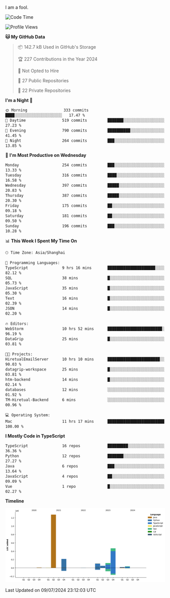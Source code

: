 I am a fool.

<!--START_SECTION:waka-->
![Code Time](http://img.shields.io/badge/Code%20Time-1%2C541%20hrs%2016%20mins-blue)

![Profile Views](http://img.shields.io/badge/Profile%20Views-0-blue)

**🐱 My GitHub Data** 

> 📦 142.7 kB Used in GitHub's Storage 
 > 
> 🏆 227 Contributions in the Year 2024
 > 
> 🚫 Not Opted to Hire
 > 
> 📜 27 Public Repositories 
 > 
> 🔑 22 Private Repositories 
 > 
**I'm a Night 🦉** 

```text
🌞 Morning                333 commits         ████░░░░░░░░░░░░░░░░░░░░░   17.47 % 
🌆 Daytime                519 commits         ███████░░░░░░░░░░░░░░░░░░   27.23 % 
🌃 Evening                790 commits         ██████████░░░░░░░░░░░░░░░   41.45 % 
🌙 Night                  264 commits         ███░░░░░░░░░░░░░░░░░░░░░░   13.85 % 
```
📅 **I'm Most Productive on Wednesday** 

```text
Monday                   254 commits         ███░░░░░░░░░░░░░░░░░░░░░░   13.33 % 
Tuesday                  316 commits         ████░░░░░░░░░░░░░░░░░░░░░   16.58 % 
Wednesday                397 commits         █████░░░░░░░░░░░░░░░░░░░░   20.83 % 
Thursday                 387 commits         █████░░░░░░░░░░░░░░░░░░░░   20.30 % 
Friday                   175 commits         ██░░░░░░░░░░░░░░░░░░░░░░░   09.18 % 
Saturday                 181 commits         ██░░░░░░░░░░░░░░░░░░░░░░░   09.50 % 
Sunday                   196 commits         ███░░░░░░░░░░░░░░░░░░░░░░   10.28 % 
```


📊 **This Week I Spent My Time On** 

```text
🕑︎ Time Zone: Asia/Shanghai

💬 Programming Languages: 
TypeScript               9 hrs 16 mins       █████████████████████░░░░   82.12 % 
SQL                      38 mins             █░░░░░░░░░░░░░░░░░░░░░░░░   05.73 % 
JavaScript               35 mins             █░░░░░░░░░░░░░░░░░░░░░░░░   05.30 % 
Text                     16 mins             █░░░░░░░░░░░░░░░░░░░░░░░░   02.39 % 
JSON                     14 mins             █░░░░░░░░░░░░░░░░░░░░░░░░   02.20 % 

🔥 Editors: 
WebStorm                 10 hrs 52 mins      ████████████████████████░   96.19 % 
DataGrip                 25 mins             █░░░░░░░░░░░░░░░░░░░░░░░░   03.81 % 

🐱‍💻 Projects: 
HiretualEmailServer      10 hrs 10 mins      ███████████████████████░░   90.03 % 
datagrip-workspace       25 mins             █░░░░░░░░░░░░░░░░░░░░░░░░   03.81 % 
htm-backend              14 mins             █░░░░░░░░░░░░░░░░░░░░░░░░   02.14 % 
databases                12 mins             ░░░░░░░░░░░░░░░░░░░░░░░░░   01.92 % 
TM-Hiretual-Backend      6 mins              ░░░░░░░░░░░░░░░░░░░░░░░░░   00.96 % 

💻 Operating System: 
Mac                      11 hrs 17 mins      █████████████████████████   100.00 % 
```

**I Mostly Code in TypeScript** 

```text
TypeScript               16 repos            █████████░░░░░░░░░░░░░░░░   36.36 % 
Python                   12 repos            ███████░░░░░░░░░░░░░░░░░░   27.27 % 
Java                     6 repos             ███░░░░░░░░░░░░░░░░░░░░░░   13.64 % 
JavaScript               4 repos             ██░░░░░░░░░░░░░░░░░░░░░░░   09.09 % 
Vue                      1 repo              █░░░░░░░░░░░░░░░░░░░░░░░░   02.27 % 
```



**Timeline**

![Lines of Code chart](https://raw.githubusercontent.com/VeejaLiu/VeejaLiu/master/assets/bar_graph.png)


 Last Updated on 09/07/2024 23:12:03 UTC
<!--END_SECTION:waka-->
